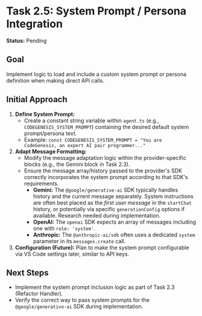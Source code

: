 # Task 2.5: System Prompt / Persona Integration

**Status:** Pending

## Goal

Implement logic to load and include a custom system prompt or persona definition when making direct API calls.

## Initial Approach

1.  **Define System Prompt:**
    *   Create a constant string variable within `agent.ts` (e.g., `CODEGENESIS_SYSTEM_PROMPT`) containing the desired default system prompt/persona text.
    *   Example: `const CODEGENESIS_SYSTEM_PROMPT = "You are CodeGenesis, an expert AI pair programmer..."`
2.  **Adapt Message Formatting:**
    *   Modify the message adaptation logic within the provider-specific blocks (e.g., the Gemini block in Task 2.3).
    *   Ensure the message array/history passed to the provider's SDK correctly incorporates the system prompt according to that SDK's requirements.
        *   **Gemini:** The `@google/generative-ai` SDK typically handles history and the current message separately. System instructions are often best placed as the *first user message* in the `startChat` history, or potentially via specific `generationConfig` options if available. Research needed during implementation.
        *   **OpenAI:** The `openai` SDK expects an array of messages including one with `role: 'system'`.
        *   **Anthropic:** The `@anthropic-ai/sdk` often uses a dedicated `system` parameter in its `messages.create` call.
3.  **Configuration (Future):** Plan to make the system prompt configurable via VS Code settings later, similar to API keys.

## Next Steps

-   Implement the system prompt inclusion logic as part of Task 2.3 (Refactor Handler).
-   Verify the correct way to pass system prompts for the `@google/generative-ai` SDK during implementation.
